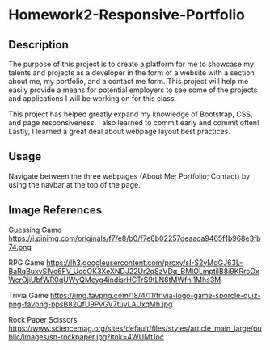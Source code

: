 # Homework2-Responsive-Portfolio

## Description

The purpose of this project is to create a platform for me to showcase my talents and projects as a developer in the form of a website with a section about me, my portfolio, and a contact me form. This project will help me easily provide a means for potential employers to see some of the projects and applications I will be working on for this class. 

This project has helped greatly expand my knowledge of Bootstrap, CSS, and page responsiveness. I also learned to commit early and commit often! Lastly, I learned a great deal about webpage layout best practices. 

## Usage

Navigate between the three webpages (About Me; Portfolio; Contact) by using the navbar at the top of the page.

## Image References

Guessing Game
https://i.pinimg.com/originals/f7/e8/b0/f7e8b02257deaaca9465f1b968e3fb74.png

RPG Game
https://lh3.googleusercontent.com/proxy/sI-S2yMdGJ63L-BaRqBuxvSIVc6FV_UcdOK3XeXNDJ22Ur2qSzVDq_BMlOLmptilB8i9KRrcOxWcrOjiUbfWR0qUWyQMeyg4indisrHCTrS9tLN6tMWfni1Mhs3M

Trivia Game
https://img.favpng.com/18/4/11/trivia-logo-game-sporcle-quiz-png-favpng-ppsB82QfU9PvGV7tuvLAUxqMh.jpg

Rock Paper Scissors
https://www.sciencemag.org/sites/default/files/styles/article_main_large/public/images/sn-rockpaper.jpg?itok=4WUMt1oc

